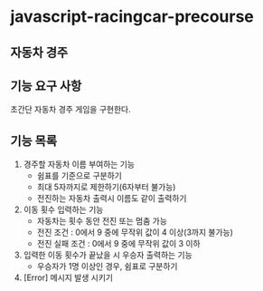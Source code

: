 # javascript-racingcar-precourse

## 자동차 경주

## 기능 요구 사항
초간단 자동차 경주 게임을 구현한다.

## 기능 목록
1. 경주할 자동차 이름 부여하는 기능
    * 쉼표를 기준으로 구분하기
    * 최대 5자까지로 제한하기(6자부터 불가능)
    * 전진하는 자동차 출력시 이름도 같이 출력하기
2. 이동 횟수 입력하는 기능
    * 자동차는 횟수 동안 전진 또는 멈춤 가능
    * 전진 조건 : 0에서 9 중에 무작위 값이 4 이상(3까지 불가능)
    * 전진 실패 조건 : 0에서 9 중에 무작위 값이 3 이하
3. 입력한 이동 횟수가 끝났을 시 우승자 출력하는 기능
    * 우승자가 1명 이상인 경우, 쉼표로 구분하기
4. [Error] 메시지 발생 시키기